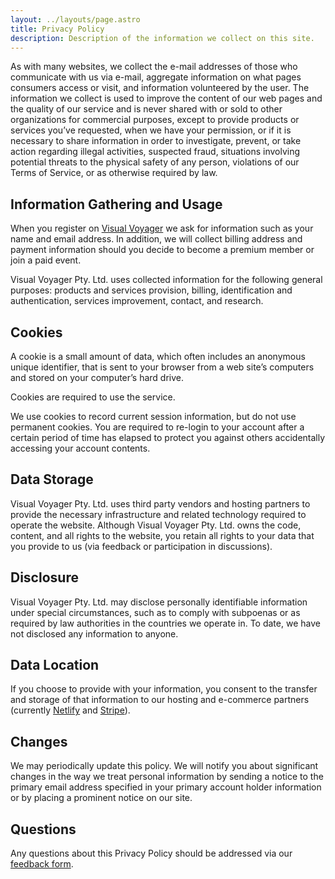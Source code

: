 ```yaml
---
layout: ../layouts/page.astro
title: Privacy Policy
description: Description of the information we collect on this site.
---
```


As with many websites, we collect the e-mail addresses of those who communicate with us via e-mail, aggregate information on what pages consumers access or visit, and information volunteered by the user. The information we collect is used to improve the content of our web pages and the quality of our service and is never shared with or sold to other organizations for commercial purposes, except to provide products or services you’ve requested, when we have your permission, or if it is necessary to share information in order to investigate, prevent, or take action regarding illegal activities, suspected fraud, situations involving potential threats to the physical safety of any person, violations of our Terms of Service, or as otherwise required by law.

## Information Gathering and Usage

When you register on [Visual Voyager](https://visualvoyager.net) we ask for information such as your name and email address. In addition, we will collect billing address and payment information should you decide to become a premium member or join a paid event.

Visual Voyager Pty. Ltd. uses collected information for the following general purposes: products and services provision, billing, identification and authentication, services improvement, contact, and research.

## Cookies

A cookie is a small amount of data, which often includes an anonymous unique identifier, that is sent to your browser from a web site’s computers and stored on your computer’s hard drive.

Cookies are required to use the service.

We use cookies to record current session information, but do not use permanent cookies. You are required to re-login to your account after a certain period of time has elapsed to protect you against others accidentally accessing your account contents.

## Data Storage

Visual Voyager Pty. Ltd. uses third party vendors and hosting partners to provide the necessary infrastructure and related technology required to operate the website. Although Visual Voyager Pty. Ltd. owns the code, content, and all rights to the website, you retain all rights to your data that you provide to us (via feedback or participation in discussions).

## Disclosure

Visual Voyager Pty. Ltd. may disclose personally identifiable information under special circumstances, such as to comply with subpoenas or as required by law authorities in the countries we operate in. To date, we have not disclosed any information to anyone.

## Data Location

If you choose to provide with your information, you consent to the transfer and storage of that information to our hosting and e-commerce partners (currently [Netlify](https://www.netlify.com) and [Stripe](https://stripe.com)).

## Changes

We may periodically update this policy. We will notify you about significant changes in the way we treat personal information by sending a notice to the primary email address specified in your primary account holder information or by placing a prominent notice on our site.

## Questions

Any questions about this Privacy Policy should be addressed via our [feedback form](/contact).

